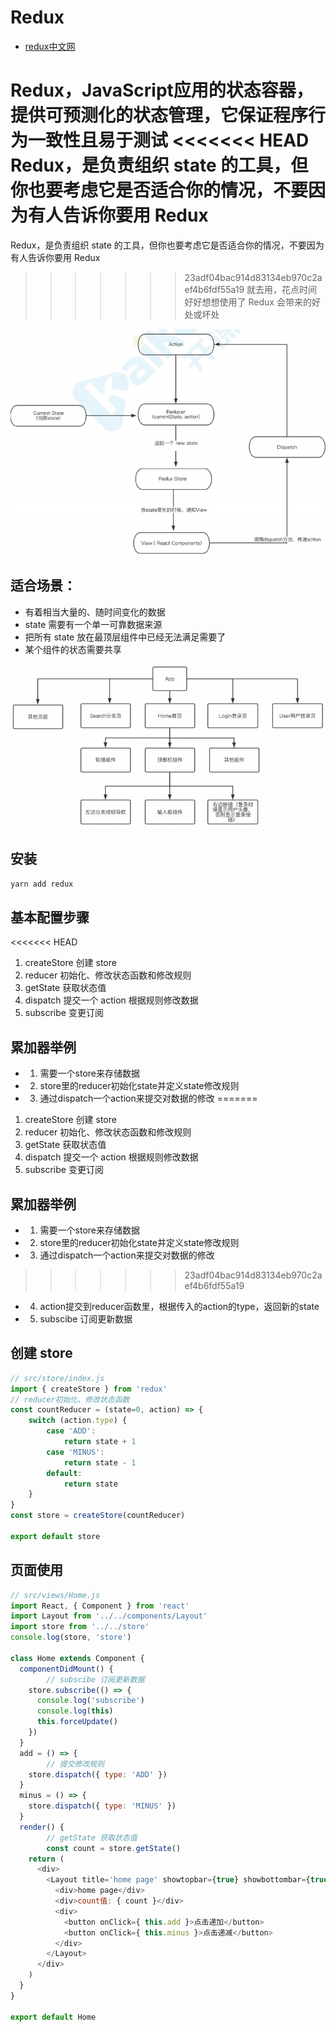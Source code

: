 # Redux
- [redux中文网](https://www.redux.org.cn/)

Redux，JavaScript应⽤的状态容器，提供可预测化的状态管理，它保证程序⾏为⼀致性且易于测试
<<<<<<< HEAD
Redux，是负责组织 state 的⼯具，但你也要考虑它是否适合你的情况，不要因为有⼈告诉你要⽤ Redux
=======
Redux，是负责组织 state 的⼯具，但你也要考虑它是否适合你的情况，不要因为有⼈告诉你要⽤ Redux
>>>>>>> 23adf04bac914d83134eb970c2aef4b6fdf55a19
就去⽤，花点时间好好想想使⽤了 Redux 会带来的好处或坏处

![redux](/images/webs/react/redux/redux2.png)


## 适合场景：
- 有着相当⼤量的、随时间变化的数据
- state 需要有⼀个单⼀可靠数据来源
- 把所有 state 放在最顶层组件中已经⽆法满⾜需要了
- 某个组件的状态需要共享


![redux](/images/webs/react/redux/redux1.png)

## 安装
``` bash
yarn add redux
```

## 基本配置步骤
<<<<<<< HEAD
1. createStore 创建 store
2. reducer 初始化、修改状态函数和修改规则
3. getState 获取状态值
4. dispatch 提交一个 action 根据规则修改数据
5. subscribe 变更订阅

## 累加器举例
- 1. 需要⼀个store来存储数据
- 2. store⾥的reducer初始化state并定义state修改规则
- 3. 通过dispatch⼀个action来提交对数据的修改
=======
1. createStore 创建 store
2. reducer 初始化、修改状态函数和修改规则
3. getState 获取状态值
4. dispatch 提交一个 action 根据规则修改数据
5. subscribe 变更订阅

## 累加器举例
- 1. 需要⼀个store来存储数据
- 2. store⾥的reducer初始化state并定义state修改规则
- 3. 通过dispatch⼀个action来提交对数据的修改
>>>>>>> 23adf04bac914d83134eb970c2aef4b6fdf55a19
- 4. action提交到reducer函数⾥，根据传⼊的action的type，返回新的state
- 5. subscibe 订阅更新数据

## 创建 store
``` js
// src/store/index.js
import { createStore } from 'redux'
// reducer初始化、修改状态函数
const countReducer = (state=0, action) => {
	switch (action.type) {
		case 'ADD':
			return state + 1
		case 'MINUS':
			return state - 1
		default:
			return state
	}
}
const store = createStore(countReducer)

export default store
```

## 页面使用
``` js
// src/views/Home.js
import React, { Component } from 'react'
import Layout from '../../components/Layout'
import store from '../../store'
console.log(store, 'store')

class Home extends Component {
  componentDidMount() {
		// subscibe 订阅更新数据
    store.subscribe(() => {
      console.log('subscribe')
      console.log(this)
      this.forceUpdate()
    })
  }
  add = () => {
		// 提交修改规则
    store.dispatch({ type: 'ADD' })
  }
  minus = () => {
    store.dispatch({ type: 'MINUS' })
  }
  render() {
		// getState 获取状态值
		const count = store.getState()
    return (
      <div>
        <Layout title='home page' showtopbar={true} showbottombar={true}>
          <div>home page</div>
          <div>count值: { count }</div>
          <div>
            <button onClick={ this.add }>点击递加</button>
            <button onClick={ this.minus }>点击递减</button>
          </div>
        </Layout>
      </div>
    )
  }
}

export default Home
```
